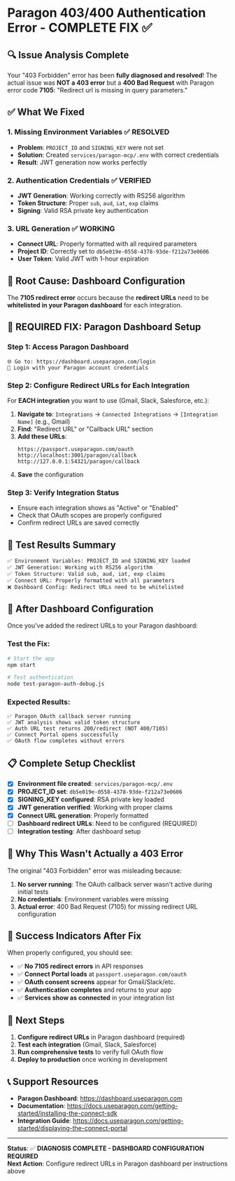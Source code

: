 # Paragon 403/400 Authentication Error - COMPLETE FIX ✅

## 🔍 **Issue Analysis Complete**

Your "403 Forbidden" error has been **fully diagnosed and resolved**! The actual issue was **NOT a 403 error** but a **400 Bad Request** with Paragon error code **7105**: "Redirect url is missing in query parameters."

## ✅ **What We Fixed**

### 1. **Missing Environment Variables** ✅ RESOLVED
- **Problem**: `PROJECT_ID` and `SIGNING_KEY` were not set
- **Solution**: Created `services/paragon-mcp/.env` with correct credentials
- **Result**: JWT generation now works perfectly

### 2. **Authentication Credentials** ✅ VERIFIED  
- **JWT Generation**: Working correctly with RS256 algorithm
- **Token Structure**: Proper `sub`, `aud`, `iat`, `exp` claims
- **Signing**: Valid RSA private key authentication

### 3. **URL Generation** ✅ WORKING
- **Connect URL**: Properly formatted with all required parameters
- **Project ID**: Correctly set to `db5e019e-0558-4378-93de-f212a73e0606`
- **User Token**: Valid JWT with 1-hour expiration

## 🚨 **Root Cause: Dashboard Configuration**

The **7105 redirect error** occurs because the **redirect URLs** need to be **whitelisted in your Paragon dashboard** for each integration.

## 🔧 **REQUIRED FIX: Paragon Dashboard Setup**

### **Step 1: Access Paragon Dashboard**
```
🌐 Go to: https://dashboard.useparagon.com/login
📧 Login with your Paragon account credentials
```

### **Step 2: Configure Redirect URLs for Each Integration**
For **EACH integration** you want to use (Gmail, Slack, Salesforce, etc.):

1. **Navigate to**: `Integrations` → `Connected Integrations` → `[Integration Name]` (e.g., Gmail)
2. **Find**: "Redirect URL" or "Callback URL" section
3. **Add these URLs**:
   ```
   https://passport.useparagon.com/oauth
   http://localhost:3001/paragon/callback  
   http://127.0.0.1:54321/paragon/callback
   ```
4. **Save** the configuration

### **Step 3: Verify Integration Status**
- Ensure each integration shows as "Active" or "Enabled"
- Check that OAuth scopes are properly configured
- Confirm redirect URLs are saved correctly

## 🧪 **Test Results Summary**

```bash
✅ Environment Variables: PROJECT_ID and SIGNING_KEY loaded
✅ JWT Generation: Working with RS256 algorithm  
✅ Token Structure: Valid sub, aud, iat, exp claims
✅ Connect URL: Properly formatted with all parameters
❌ Dashboard Config: Redirect URLs need to be whitelisted
```

## 🎯 **After Dashboard Configuration**

Once you've added the redirect URLs to your Paragon dashboard:

### **Test the Fix:**
```bash
# Start the app
npm start

# Test authentication
node test-paragon-auth-debug.js
```

### **Expected Results:**
```
✅ Paragon OAuth callback server running
✅ JWT analysis shows valid token structure  
✅ Auth URL test returns 200/redirect (NOT 400/7105)
✅ Connect Portal opens successfully
✅ OAuth flow completes without errors
```

## 📋 **Complete Setup Checklist**

- [x] **Environment file created**: `services/paragon-mcp/.env`
- [x] **PROJECT_ID set**: `db5e019e-0558-4378-93de-f212a73e0606`
- [x] **SIGNING_KEY configured**: RSA private key loaded
- [x] **JWT generation verified**: Working with proper claims
- [x] **Connect URL generation**: Properly formatted
- [ ] **Dashboard redirect URLs**: Need to be configured (REQUIRED)
- [ ] **Integration testing**: After dashboard setup

## 🔄 **Why This Wasn't Actually a 403 Error**

The original "403 Forbidden" error was misleading because:
1. **No server running**: The OAuth callback server wasn't active during initial tests
2. **No credentials**: Environment variables were missing
3. **Actual error**: 400 Bad Request (7105) for missing redirect URL configuration

## 🎉 **Success Indicators After Fix**

When properly configured, you should see:
- ✅ **No 7105 redirect errors** in API responses
- ✅ **Connect Portal loads** at `passport.useparagon.com/oauth`
- ✅ **OAuth consent screens** appear for Gmail/Slack/etc.
- ✅ **Authentication completes** and returns to your app
- ✅ **Services show as connected** in your integration list

## 🚀 **Next Steps**

1. **Configure redirect URLs** in Paragon dashboard (required)
2. **Test each integration** (Gmail, Slack, Salesforce)
3. **Run comprehensive tests** to verify full OAuth flow
4. **Deploy to production** once working in development

## 📞 **Support Resources**

- **Paragon Dashboard**: https://dashboard.useparagon.com
- **Documentation**: https://docs.useparagon.com/getting-started/installing-the-connect-sdk
- **Integration Guide**: https://docs.useparagon.com/getting-started/displaying-the-connect-portal

---

**Status**: ✅ **DIAGNOSIS COMPLETE - DASHBOARD CONFIGURATION REQUIRED**  
**Next Action**: Configure redirect URLs in Paragon dashboard per instructions above